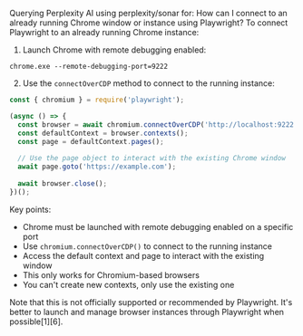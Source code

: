 Querying Perplexity AI using perplexity/sonar for: How can I connect to an already running Chrome window or instance using Playwright?
To connect Playwright to an already running Chrome instance:

1. Launch Chrome with remote debugging enabled:

```
chrome.exe --remote-debugging-port=9222
```

2. Use the `connectOverCDP` method to connect to the running instance:

```javascript
const { chromium } = require('playwright');

(async () => {
  const browser = await chromium.connectOverCDP('http://localhost:9222');
  const defaultContext = browser.contexts();
  const page = defaultContext.pages();
  
  // Use the page object to interact with the existing Chrome window
  await page.goto('https://example.com');
  
  await browser.close();
})();
```

Key points:

- Chrome must be launched with remote debugging enabled on a specific port
- Use `chromium.connectOverCDP()` to connect to the running instance
- Access the default context and page to interact with the existing window
- This only works for Chromium-based browsers
- You can't create new contexts, only use the existing one

Note that this is not officially supported or recommended by Playwright. It's better to launch and manage browser instances through Playwright when possible[1][6].